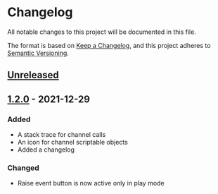 # Changelog
All notable changes to this project will be documented in this file.

The format is based on [Keep a Changelog](https://keepachangelog.com/en/1.0.0/),
and this project adheres to [Semantic Versioning](https://semver.org/spec/v2.0.0.html).

## [Unreleased]

## [1.2.0] - 2021-12-29
### Added
- A stack trace for channel calls
- An icon for channel scriptable objects
- Added a changelog

### Changed
- Raise event button is now active only in play mode

[Unreleased]: https://github.com/danielrusnac/unity-so-architecture-package
[1.2.0]: https://github.com/danielrusnac/unity-so-architecture-package/releases/tag/v1.2.0
